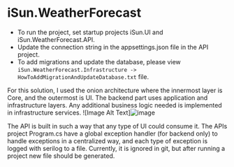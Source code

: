 # iSun.WeatherForecast

- To run the project, set startup projects iSun.UI and iSun.WeatherForecast.API.
- Update the connection string in the appsettings.json file in the API project.
- To add migrations and update the database, please view `iSun.WeatherForecast.Infrastructure -> HowToAddMigrationAndUpdateDatabase.txt` file.

For this solution, I used the onion architecture where the innermost layer is Core, and the outermost is UI. The backend part uses application and infrastructure layers. Any additional business logic needed is implemented in infrastructure services.
![Image Alt Text]![image](https://github.com/Allkman/iSun.WeatherForecast/assets/14640490/4224787c-f81f-41b3-8625-db10baa6c229)


The API is built in such a way that any type of UI could consume it. The APIs project Program.cs have a global exception handler (for backend only) to handle exceptions in a centralized way, and each type of exception is logged with serilog to a file. Currently, it is ignored in git, but after running a project new file should be generated.
